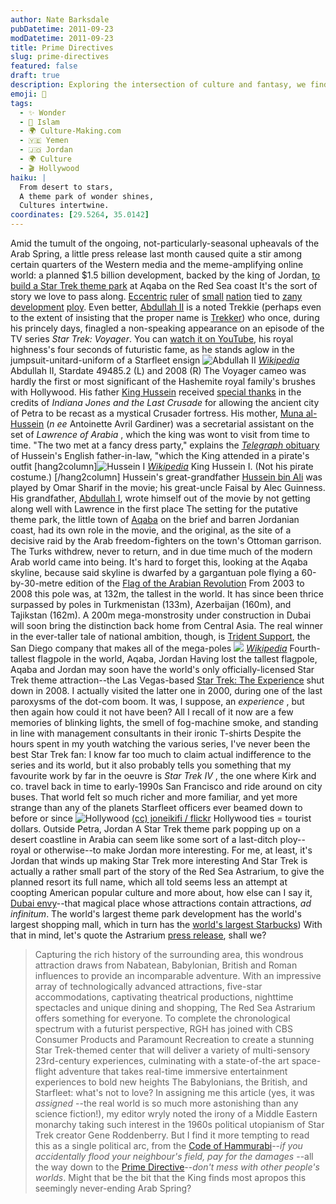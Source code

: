 ```yaml
---
author: Nate Barksdale
pubDatetime: 2011-09-23
modDatetime: 2011-09-23
title: Prime Directives
slug: prime-directives
featured: false
draft: true
description: Exploring the intersection of culture and fantasy, we find Jordan's ambitious plan for a Star Trek-themed park.
emoji: 🚀
tags:
  - ✨ Wonder
  - 🌙 Islam
  - 🌍 Culture-Making.com
  - 🇾🇪 Yemen
  - 🇯🇴 Jordan
  - 🌍 Culture
  - 🎬 Hollywood
haiku: |
  From desert to stars,  
  A theme park of wonder shines,  
  Cultures intertwine.
coordinates: [29.5264, 35.0142]
---
```


Amid the tumult of the ongoing, not-particularly-seasonal upheavals of the Arab Spring, a little press release last month caused quite a stir among certain quarters of the Western media and the meme-amplifying online world: a planned $1.5 billion development, backed by the king of Jordan, [to build a Star Trek theme park](http://travel.usatoday.com/destinations/dispatches/post/2011/08/star-trek-theme-park-jordan-king-abdullah/413562/1) at Aqaba on the Red Sea coast
It's the sort of story we love to pass along. [Eccentric](http://en.wikipedia.org/wiki/Jerudong_Park) [ruler](http://www.dailymail.co.uk/news/article-1292682/Worlds-biggest-tent-Kazakhstan-Norman-Foster-builds-King-Among-Tents.html) of [small](http://en.wikipedia.org/wiki/Ryugyong_Hotel) [nation](http://en.wikipedia.org/wiki/Basilica_of_Our_Lady_of_Peace_of_Yamoussoukro) tied to [zany](http://en.wikipedia.org/wiki/Victory_Arch) [development](http://en.wikipedia.org/wiki/Fordl%C3%A2ndia) [ploy](https://www.google.com/search?q=%22ploy%22%20en.wikipedia.org). Even better, [Abdullah II](http://en.wikipedia.org/wiki/Abdullah_II_of_Jordan) is a noted Trekkie (perhaps even to the extent of insisting that the proper name is [Trekker](http://en.wikipedia.org/wiki/Trekkie#Trekkie_vs._Trekker)) who once, during his princely days, finagled a non-speaking appearance on an episode of the TV series _Star Trek: Voyager_. You can [watch it on YouTube](http://www.youtube.com/watch?v=Kmut6FJ1d4M), his royal highness's four seconds of futuristic fame, as he stands aglow in the jumpsuit-unitard-uniform of a Starfleet ensign
![Abdullah II](http://www.cardus.ca/assets/data/images/2011/2011-09-14-NBarksdale-Abdullah.jpg)
[_Wikipedia_](http://en.wikipedia.org/wiki/Abdullah_II_of_Jordan)
Abdullah II, Stardate 49485.2 (L) and 2008 (R)
The Voyager cameo was hardly the first or most significant of the Hashemite royal family's brushes with Hollywood. His father [King Hussein](http://en.wikipedia.org/wiki/Hussein_of_Jordan) received [special thanks](http://web.archive.org/web/20230721032456/https://www.imdb.com/name/nm0403965/) in the credits of _Indiana Jones and the Last Crusade_ for allowing the ancient city of Petra to be recast as a mystical Crusader fortress. His mother, [Muna al-Hussein](http://en.wikipedia.org/wiki/Princess_Muna_al-Hussein) (_n ee_ Antoinette Avril Gardiner) was a secretarial assistant on the set of _Lawrence of Arabia_ , which the king was wont to visit from time to time. "The two met at a fancy dress party," explains the [_Telegraph_ obituary](http://web.archive.org/web/20241228195515/https://www.telegraph.co.uk/news/obituaries/military-obituaries/army-obituaries/8239834/Lieutenant-Colonel-Tony-Gardiner.html) of Hussein's English father-in-law, "which the King attended in a pirate's outfit
[hang2column]![Hussein I](http://www.cardus.ca/assets/data/images/2011/2011-09-14-NBarksdale-Hussein.jpg)
[_Wikipedia_](http://en.wikipedia.org/wiki/File:KingHussain.JPG)
King Hussein I. (Not his pirate costume.)
[/hang2column]
Hussein's great-grandfather [Hussein bin Ali](http://en.wikipedia.org/wiki/Hussein_bin_Ali,_Sharif_of_Mecca) was played by Omar Sharif in the movie; his great-uncle Faisal by Alec Guinness. His grandfather, [Abdullah I](http://en.wikipedia.org/wiki/Abdullah_I_of_Jordan), wrote himself out of the movie by not getting along well with Lawrence in the first place
The setting for the putative theme park, the little town of [Aqaba](http://en.wikipedia.org/wiki/Aqaba) on the brief and barren Jordanian coast, had its own role in the movie, and the original, as the site of a decisive raid by the Arab freedom-fighters on the town's Ottoman garrison. The Turks withdrew, never to return, and in due time much of the modern Arab world came into being. It's hard to forget this, looking at the Aqaba skyline, because said skyline is dwarfed by a gargantuan pole flying a 60-by-30-metre edition of the [Flag of the Arabian Revolution](http://en.wikipedia.org/wiki/Aqaba_Flagpole)
From 2003 to 2008 this pole was, at 132m, the tallest in the world. It has since been thrice surpassed by poles in Turkmenistan (133m), Azerbaijan (160m), and Tajikstan (162m). A 200m mega-monstrosity under construction in Dubai will soon bring the distinction back home from Central Asia. The real winner in the ever-taller tale of national ambition, though, is [Trident Support](http://web.archive.org/web/20150221060531/http://trident-support.com/index.php), the San Diego company that makes all of the mega-poles
![](http://www.cardus.ca/assets/data/images/2011/2011-09-14-NBarksdale-Flagpole.jpg)
[_Wikipedia_](https://www.google.com/search?q=%22_Wikipedia_%22%20en.wikipedia.org)
Fourth-tallest flagpole in the world, Aqaba, Jordan
Having lost the tallest flagpole, Aqaba and Jordan may soon have the world's only officially-licensed Star Trek theme attraction--the Las Vegas-based [Star Trek: The Experience](http://en.wikipedia.org/wiki/Star_Trek:_The_Experience) shut down in 2008. I actually visited the latter one in 2000, during one of the last paroxysms of the dot-com boom. It was, I suppose, an _experience_ , but then again how could it not have been? All I recall of it now are a few memories of blinking lights, the smell of fog-machine smoke, and standing in line with management consultants in their ironic T-shirts
Despite the hours spent in my youth watching the various series, I've never been the best Star Trek fan: I know far too much to claim actual indifference to the series and its world, but it also probably tells you something that my favourite work by far in the oeuvre is _Star Trek IV_ , the one where Kirk and co. travel back in time to early-1990s San Francisco and ride around on city buses. That world felt so much richer and more familiar, and yet more strange than any of the planets Starfleet officers ever beamed down to before or since
![Hollywood](http://www.cardus.ca/assets/data/images/2011/2011-09-14-NBarksdale-Hollywood.jpg)
[(cc) joneikifi / flickr](http://www.flickr.com/photos/joneikifi/3273255333/sizes/z/in/photostream/)
Hollywood ties = tourist dollars. Outside Petra, Jordan
A Star Trek theme park popping up on a desert coastline in Arabia can seem like some sort of a last-ditch ploy--royal or otherwise--to make Jordan more interesting. For me, at least, it's Jordan that winds up making Star Trek more interesting
And Star Trek is actually a rather small part of the story of the Red Sea Astrarium, to give the planned resort its full name, which all told seems less an attempt at coopting American popular culture and more about, how else can I say it, [Dubai envy](http://en.wikipedia.org/wiki/Developments_in_Dubai)--that magical place whose attractions contain attractions, _ad infinitum_. The world's largest theme park development has the world's largest shopping mall, which in turn has the [world's largest Starbucks](https://www.google.com/search?q=%22world%27s%20largest%20Starbucks%22%20en.wikipedia.org))
With that in mind, let's quote the Astrarium [press release](https://www.facebook.com/media/set/?set=a.165721973491705.45357.114966435233926&type=1&closeTheater=1), shall we?

> Capturing the rich history of the surrounding area, this wondrous attraction draws from Nabatean, Babylonian, British and Roman influences to provide an incomparable adventure. With an impressive array of technologically advanced attractions, five-star accommodations, captivating theatrical productions, nighttime spectacles and unique dining and shopping, The Red Sea Astrarium offers something for everyone.
> To complete the chronological spectrum with a futurist perspective, RGH has joined with CBS Consumer Products and Paramount Recreation to create a stunning Star Trek-themed center that will deliver a variety of multi-sensory 23rd-century experiences, culminating with a state-of-the art space-flight adventure that takes real-time immersive entertainment experiences to bold new heights
> The Babylonians, the British, and Starfleet: what's not to love? In assigning me this article (yes, it was _assigned_ --the real world is so much more astonishing than any science fiction!), my editor wryly noted the irony of a Middle Eastern monarchy taking such interest in the 1960s political utopianism of Star Trek creator Gene Roddenberry. But I find it more tempting to read this as a single political arc, from the [Code of Hammurabi](http://en.wikipedia.org/wiki/Code_of_Hammurabi)--_if you accidentally flood your neighbour's field, pay for the damages_ --all the way down to the [Prime Directive](http://en.wikipedia.org/wiki/Prime_Directive)--_don't mess with other people's worlds_. Might that be the bit that the King finds most apropos this seemingly never-ending Arab Spring?
